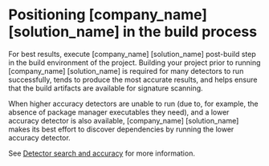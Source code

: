 # Positioning [company_name] [solution_name] in the build process

For best results, execute [company_name] [solution_name] post-build step in the build environment of the project.
Building your project prior to running [company_name] [solution_name] is required for many detectors to run successfully,
tends to produce the most accurate results, and helps ensure that the build artifacts are available for signature scanning.

When higher accuracy detectors are unable to run (due to, for example, the absence of package manager executables they need),
and a lower accuracy detector is also available,
[company_name] [solution_name] makes its best effort to discover dependencies by running the lower accuracy detector.

See [Detector search and accuracy](../detectorcascade.md) for more information.
